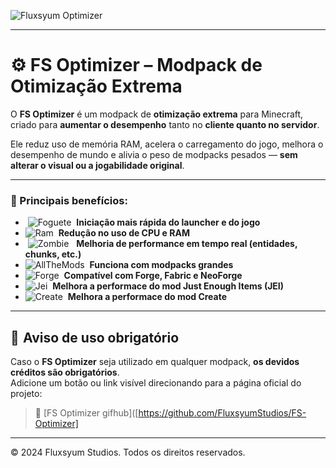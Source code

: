 ![Fluxsyum Optimizer](https://media.discordapp.net/attachments/1284858767925710910/1388933685914632333/20250629_142624.png?ex=6862c8cb&is=6861774b&hm=310197f2b7c7d65ddbd097c4a47faa719578a3659c40a0d0af38f60310e52aaa&=&format=webp&quality=lossless&width=1232&height=367)

---

# ⚙️ FS Optimizer – Modpack de Otimização Extrema

O **FS Optimizer** é um modpack de **otimização extrema** para Minecraft, criado para **aumentar o desempenho** tanto no **cliente quanto no servidor**.

Ele reduz uso de memória RAM, acelera o carregamento do jogo, melhora o desempenho de mundo e alivia o peso de modpacks pesados — **sem alterar o visual ou a jogabilidade original**.

---

### 🔧 Principais benefícios:

-  ![Foguete](https://media.discordapp.net/attachments/1284858767925710910/1389758807017783438/download9.jpeg?ex=6865c940&is=686477c0&hm=b40164cd7b477e1642e03e10e165b11d1235b4836b32cefef2413829a293204d&=&format=webp)  **Iniciação mais rápida do launcher e do jogo**
- ![Ram](https://media.discordapp.net/attachments/1284858767925710910/1389754470497255504/download6.jpeg?ex=6865c536&is=686473b6&hm=afa1585f77e8add8e6e931c4b21c350d40049f98900d0ed777dd6311d2dbcd23&=&format=webp)  **Redução no uso de CPU e RAM**
-  ![Zombie](https://media.discordapp.net/attachments/1284858767925710910/1389753725106655252/download5.jpeg?ex=6865c484&is=68647304&hm=afada0ee7566f3a667c72fb0ebb115f5152517bcd6a244949d38d969fe694e61&=&format=webp)   **Melhoria de performance em tempo real (entidades, chunks, etc.)**
- ![AllTheMods](https://media.discordapp.net/attachments/1284858767925710910/1389753316853940274/download4.jpeg?ex=6865c423&is=686472a3&hm=d5cf6ab7aec5331572fe3113347a708dae95f1af400f5d3e3361e70b9fab9b75&=&format=webp)  **Funciona com modpacks grandes**
- ![Forge](https://media.discordapp.net/attachments/1284858767925710910/1389752492534796318/download.jpeg?ex=6865c35e&is=686471de&hm=a766a3d70d2e01b01c834c4d4a25c74e48f37bb73855207dca39cf63ca255c40&=&format=webp)  **Compatível com Forge, Fabric e NeoForge**
- ![Jei](https://media.discordapp.net/attachments/1284858767925710910/1389752493231181934/download3.jpeg?ex=6865c35e&is=686471de&hm=4522998fc26ee20cc8ff3d87ae794cd3c367c00e2fd6796308c306ca60f7b948&=&format=webp)  **Melhora a performace do mod Just Enough Items (JEI)**
- ![Create](https://media.discordapp.net/attachments/1284858767925710910/1389752492950290432/download2.jpeg?ex=6865c35e&is=686471de&hm=302eda50b75f8b8881ae369e0a266deed96f25ac7cda4797cc3dad52a3b028e9&=&format=webp)  **Melhora a performace do mod Create**

---

## 🚨 Aviso de uso obrigatório

Caso o **FS Optimizer** seja utilizado em qualquer modpack, **os devidos créditos são obrigatórios**.  
Adicione um botão ou link visível direcionando para a página oficial do projeto:

> 🔗 [FS Optimizer gifhub]([https://github.com/FluxsyumStudios/FS-Optimizer]
---

© 2024 Fluxsyum Studios. Todos os direitos reservados.
